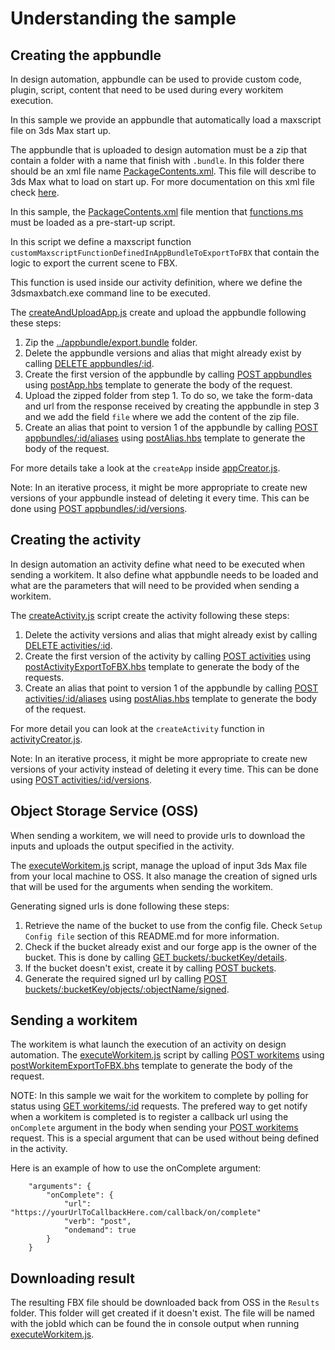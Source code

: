 # Understanding the sample

## Creating the appbundle
In design automation, appbundle can be used to provide custom code, plugin, script, content that need to be used during every workitem execution.

In this sample we provide an appbundle that automatically load a maxscript file on 3ds Max start up. 
 
The appbundle that is uploaded to design automation must be a zip that contain a folder with a name that finish with ```.bundle```.
In this folder there should be an xml file name [PackageContents.xml](../appBundle/export.bundle/PackageContents.xml).  This file will describe to 3ds Max what to load on start up. For more documentation on this xml file check [here](https://help.autodesk.com/view/3DSMAX/2019/ENU/?guid=__developer_writing_plug_ins_packaging_plugins_packagexml_format_html).

In this sample, the [PackageContents.xml](../appBundle/export.bundle/PackageContents.xml) file mention that [functions.ms](../appBundle/export.bundle/Content/functions.ms) must be loaded as a pre-start-up script.

In this script we define a maxscript function ```customMaxscriptFunctionDefinedInAppBundleToExportToFBX``` that contain the logic to export the current scene to FBX.

This function is used inside our activity definition, where we define the 3dsmaxbatch.exe command line to be executed.

The [createAndUploadApp.js](createAndUploadApp.js) create and upload the appbundle following these steps:
1. Zip the [../appbundle/export.bundle](../appBundle/export.bundle) folder.
2. Delete the appbundle versions and alias that might already exist by calling [DELETE appbundles/:id](https://forge.autodesk.com/en/docs/design-automation/v3/reference/http/appbundles-id-DELETE/).
3. Create the first version of the appbundle by calling [POST appbundles](https://forge.autodesk.com/en/docs/design-automation/v3/reference/http/appbundles-POST/) using [postApp.hbs](templates/payloads/postApp.hbs) template to generate the body of the request.
4. Upload the zipped folder from step 1.  To do so, we take the form-data and url from the response received by creating the appbundle in step 3 and we add the field ```file``` where we add the content of the zip file.
5. Create an alias that point to version 1 of the appbundle by calling [POST appbundles/:id/aliases](https://forge.autodesk.com/en/docs/design-automation/v3/reference/http/appbundles-id-aliases-POST/) using [postAlias.hbs](/templates/payloads/postAlias.hbs) template to generate the body of the request.

For more details take a look at the ```createApp``` inside [appCreator.js](lib/appCreator.js).

Note: In an iterative process, it might be more appropriate to create new versions of your appbundle instead of deleting it every time. This can be done using [POST appbundles/:id/versions](https://forge.autodesk.com/en/docs/design-automation/v3/reference/http/appbundles-id-versions-GET/).

## Creating the activity
In design automation an activity define what need to be executed when sending a workitem.  It also define what appbundle needs to be loaded and what are the parameters that will need to be provided when sending a workitem.

The [createActivity.js](createActivity.js) script create the activity following these steps:
1. Delete the activity versions and alias that might already exist by calling [DELETE activities/:id](https://forge.autodesk.com/en/docs/design-automation/v3/reference/http/activities-id-DELETE/).
2. Create the first version of the activity by calling [POST activities](https://forge.autodesk.com/en/docs/design-automation/v3/reference/http/activities-POST/) using [postActivityExportToFBX.hbs](templates/payloads/postActivityExportToFBX.hbs) template to generate the body of the requests.
3. Create an alias that point to version 1 of the appbundle by calling [POST activities/:id/aliases](https://forge.autodesk.com/en/docs/design-automation/v3/reference/http/activities-id-aliases-POST/) using [postAlias.hbs](/templates/payloads/postAlias.hbs) template to generate the body of the request.

For more detail you can look at the ```createActivity``` function in [activityCreator.js](lib/activityCreator.js).

Note: In an iterative process, it might be more appropriate to create new versions of your activity instead of deleting it every time. This can be done using [POST activities/:id/versions](https://forge.autodesk.com/en/docs/design-automation/v3/reference/http/activities-id-versions-POST/).

## Object Storage Service (OSS)
When sending a workitem, we will need to provide urls to download the inputs and uploads the output specified in the activity.

The [executeWorkitem.js](executeWorkitem.js) script, manage the upload of input 3ds Max file from your local machine to OSS.
It also manage the creation of signed urls that will be used for the arguments when sending the workitem.

Generating signed urls is done following these steps:
1. Retrieve the name of the bucket to use from the config file. Check ```Setup Config file``` section of this README.md for more information.
2. Check if the bucket already exist and our forge app is the owner of the bucket.  This is done by calling [GET buckets/:bucketKey/details](https://forge.autodesk.com/en/docs/data/v2/reference/http/buckets-:bucketKey-details-GET/).
3. If the bucket doesn't exist, create it by calling [POST buckets](https://forge.autodesk.com/en/docs/data/v2/reference/http/buckets-POST/).
4. Generate the required signed url by calling [POST buckets/:bucketKey/objects/:objectName/signed](https://forge.autodesk.com/en/docs/data/v2/reference/http/buckets-:bucketKey-objects-:objectName-signed-POST/).

## Sending a workitem
The workitem is what launch the execution of an activity on design automation. The [executeWorkitem.js](executeWorkitem.js) script by calling [POST workitems](https://forge.autodesk.com/en/docs/design-automation/v3/reference/http/workitems-POST/) using [postWorkitemExportToFBX.bhs](templates/payloads/postWorkitemExportToFBX.hbs) template to generate the body of the request.

NOTE: In this sample we wait for the workitem to complete by polling for status using [GET workitems/:id](https://forge.autodesk.com/en/docs/design-automation/v3/reference/http/workitems-id-GET/) requests.  The prefered way to get notify when a workitem is completed is to register a callback url using the ```onComplete``` argument in the body when sending your [POST workitems](https://forge.autodesk.com/en/docs/design-automation/v3/reference/http/workitems-POST/) request.
This is a special argument that can be used without being defined in the activity.

Here is an example of how to use the onComplete argument:
```
    "arguments": {
        "onComplete": {
            "url": "https://yourUrlToCallbackHere.com/callback/on/complete"
            "verb": "post",
            "ondemand": true
        }
    }
```
## Downloading result
The resulting FBX file should be downloaded back from OSS in the ```Results``` folder. This folder will get created if it doesn't exist.  The file will be named with the jobId which can be found the in console output when running [executeWorkitem.js](executeWorkitem.js). 
